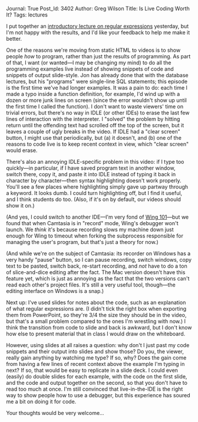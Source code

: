 Journal: True
Post_Id: 3402
Author: Greg Wilson
Title: Is Live Coding Worth It?
Tags: lectures

<p>I put together an <a href="/4_0/regexp/">introductory lecture on regular expressions</a> yesterday, but I'm not happy with the results, and I'd like your feedback to help me make it better.</p>
<p>One of the reasons we're moving from static HTML to videos is to show people <em>how</em> to program, rather than just the results of programming. As part of that, I want (or wanted&mdash;I may be changing my mind) to do all the programming examples live instead of showing snippets of code and snippets of output slide-style. Jon has already done that with the database lectures, but his "programs" were single-line SQL statements; this episode is the first time we've had longer examples. It was a pain to do: each time I made a typo inside a function definition, for example, I'd wind up with a dozen or more junk lines on screen (since the error wouldn't show up until the first time I called the function).  I don't want to waste viewers' time on trivial errors, but there's no way in IDLE (or other IDEs) to erase the last few lines of interaction with the interpreter. I "solved" the problem by hitting return until the offending text had scrolled off the top of the screen, but it leaves a couple of ugly breaks in the video. If IDLE had a "clear screen" button, I might use that periodically, but (a) it doesn't, and (b) one of the reasons to code live is to keep recent context in view, which "clear screen" would erase.</p>
<p>There's also an annoying IDLE-specific problem in this video: if I type too quickly&mdash;in particular, if I have saved program text in another window, switch there, copy it, and paste it into IDLE instead of typing it back in character by character&mdash;then syntax highlighting doesn't work properly. You'll see a few places where highlighting simply gave up partway through a keyword. It looks dumb. I could turn highlighting off, but I find it useful, and I think students do too. (Also, if it's on by default, our videos should show it on.)</p>
<p>(And yes, I could switch to another IDE&mdash;I'm very fond of <a href="http://www.wingware.com/wingide-101">Wing 101</a>&mdash;but we found that when Camtasia is in "record" mode, Wing's debugger won't launch.  We <em>think</em> it's because recording slows my machine down just enough for Wing to timeout when forking the subprocess responsible for managing the user's program, but that's just a theory for now.)</p>
<p>(And while we're on the subject of Camtasia: its recorder on Windows has a very handy "pause" button, so I can pause recording, switch windows, copy text to be pasted, switch back, re-start recording, and <em>not</em> have to do a ton of slice-and-dice editing after the fact. The Mac version doesn't have this feature yet, which is just as annoying as the fact that the two versions can't read each other's project files. It's still a very useful tool, though&mdash;the editing interface on Windows is a snap.)</p>
<p>Next up: I've used slides for notes about the code, such as an explanation of what regular expressions are. (I didn't tick the right box when exporting them from PowerPoint, so they're 3/4 the size they should be in the video, but that's a small problem compared to the ones I'm wrestling with now.) I think the transition from code to slide and back is awkward, but I don't know how else to present material that in class I would draw on the whiteboard.</p>
<p>However, using slides at all raises a question: why don't I just past my code snippets and their output into slides and show those? Do you, the viewer, really gain anything by watching me type? If so, why? Does the gain come from having a few lines of recent context above the example I'm typing in next? If so, that would be easy to replicate in a slide deck. I could even (easily) do double slides for each example, with the code on the first slide, and the code and output together on the second, so that you don't have to read too much at once. I'm still convinced that live-in-the-IDE is the right way to show people how to use a debugger, but this experience has soured me a bit on doing it for code.</p>
<p>Your thoughts would be very welcome...</p>

